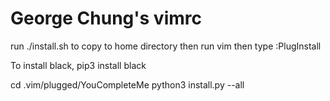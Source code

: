 # George Chung's vimrc

run ./install.sh to copy to home directory 
then run vim 
then type :PlugInstall 


To install black, pip3 install black 

cd .vim/plugged/YouCompleteMe 
python3 install.py --all 
